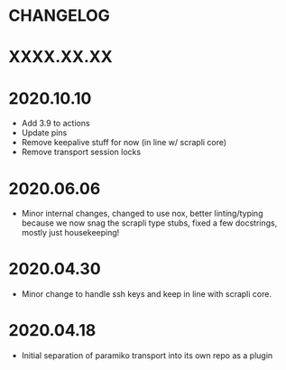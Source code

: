 CHANGELOG
=======

# XXXX.XX.XX


# 2020.10.10
- Add 3.9 to actions
- Update pins
- Remove keepalive stuff for now (in line w/ scrapli core)
- Remove transport session locks


# 2020.06.06
- Minor internal changes, changed to use nox, better linting/typing because we now snag the scrapli type stubs, fixed
 a few docstrings, mostly just housekeeping!


# 2020.04.30
- Minor change to handle ssh keys and keep in line with scrapli core.


# 2020.04.18
- Initial separation of paramiko transport into its own repo as a plugin
